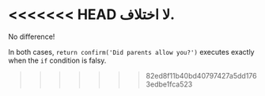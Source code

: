 <<<<<<< HEAD
لا اختلاف.
=======
No difference!

In both cases, `return confirm('Did parents allow you?')` executes exactly when the `if` condition is falsy.
>>>>>>> 82ed8f11b40bd40797427a5dd1763edbe1fca523
